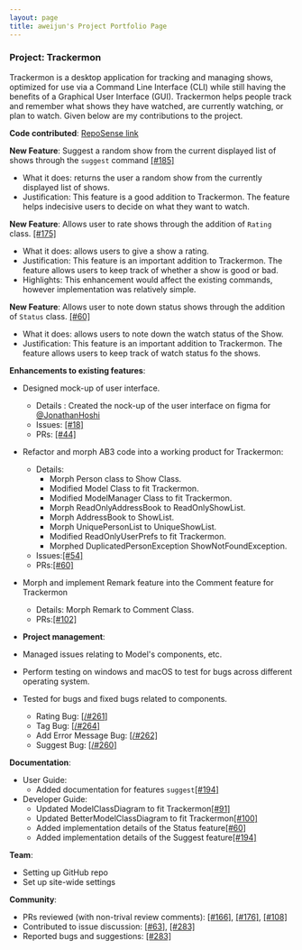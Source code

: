 ```yaml
---
layout: page
title: aweijun's Project Portfolio Page
---
```


### Project: Trackermon

Trackermon is a desktop application for tracking and managing shows, optimized for use via a Command Line Interface (CLI) while still having the benefits of a Graphical User Interface (GUI). Trackermon helps people track and remember what shows they have watched, are currently watching, or plan to watch.
Given below are my contributions to the project.

**Code contributed**: [RepoSense link](https://nus-cs2103-ay2122s2.github.io/tp-dashboard/?search=aweijun&sort=groupTitle&sortWithin=title&timeframe=commit&mergegroup=&groupSelect=groupByRepos&breakdown=true&checkedFileTypes=docs~functional-code~test-code~other&since=2022-02-18)

**New Feature**: Suggest a random show from the current displayed list of shows through the `suggest` command [[\#185]](https://github.com/AY2122S2-CS2103T-T09-3/tp/pull/185)
* What it does: returns the user a random show from the currently displayed list of shows.
* Justification: This feature is a good addition to Trackermon. The feature helps indecisive users to decide on what they want to watch.

**New Feature**: Allows user to rate shows through the addition of `Rating` class. [[\#175]](https://github.com/AY2122S2-CS2103T-T09-3/tp/pull/175)
* What it does: allows users to give a show a rating.
* Justification: This feature is an important addition to Trackermon. The feature allows users to keep track of whether a show is good or bad.
* Highlights: This enhancement would affect the existing commands, however implementation was relatively simple.

**New Feature**: Allows user to note down status shows through the addition of `Status` class. [[\#60]](https://github.com/AY2122S2-CS2103T-T09-3/tp/pull/60)
* What it does: allows users to note down the watch status of the Show.
* Justification: This feature is an important addition to Trackermon. The feature allows users to keep track of watch status fo the shows.

**Enhancements to existing features**:
* Designed mock-up of user interface.
  * Details : Created the nock-up of the user interface on figma for [@JonathanHoshi](https://github.com/JonathanHoshi)
  * Issues: [[\#18]](https://github.com/AY2122S2-CS2103T-T09-3/tp/issues/18)
  * PRs: [[\#44]](https://github.com/AY2122S2-CS2103T-T09-3/tp/pull/44)
* Refactor and morph AB3 code into a working product for Trackermon:
  * Details: 
    * Morph Person class to Show Class.
    * Modified Model Class to fit Trackermon.
    * Modified ModelManager Class to fit Trackermon.
    * Morph ReadOnlyAddressBook to ReadOnlyShowList.
    * Morph AddressBook to ShowList.
    * Morph UniquePersonList to UniqueShowList.
    * Modified ReadOnlyUserPrefs to fit Trackermon.
    * Morphed DuplicatedPersonException ShowNotFoundException.
  * Issues:[[\#54]](https://github.com/AY2122S2-CS2103T-T09-3/tp/issues/54)
  * PRs:[[\#60]](https://github.com/AY2122S2-CS2103T-T09-3/tp/pull/60)
* Morph and implement Remark feature into the Comment feature for Trackermon
  * Details: Morph Remark to Comment Class.
  * PRs:[[\#102]](https://github.com/AY2122S2-CS2103T-T09-3/tp/pull/102)

* **Project management**:
* Managed issues relating to Model's components, etc. 
* Perform testing on windows and macOS to test for bugs across different operating system.
* Tested for bugs and fixed bugs related to components.
  * Rating Bug: [[/#261]](https://github.com/AY2122S2-CS2103T-T09-3/tp/pull/261)
  * Tag Bug: [[/#264]](https://github.com/AY2122S2-CS2103T-T09-3/tp/pull/264)
  * Add Error Message Bug: [[/#262]](https://github.com/AY2122S2-CS2103T-T09-3/tp/pull/262)
  * Suggest Bug: [[/#260]](https://github.com/AY2122S2-CS2103T-T09-3/tp/pull/260)

**Documentation**:
* User Guide: 
  * Added documentation for features `suggest`[[\#194]](https://github.com/AY2122S2-CS2103T-T09-3/tp/pull/194)
* Developer Guide:
  * Updated ModelClassDiagram to fit Trackermon[[\#91]](https://github.com/AY2122S2-CS2103T-T09-3/tp/pull/91)
  * Updated BetterModelClassDiagram to fit Trackermon[[#100]](https://github.com/AY2122S2-CS2103T-T09-3/tp/pull/100)
  * Added implementation details of the Status feature[[\#60]](https://github.com/AY2122S2-CS2103T-T09-3/tp/pull/60)
  * Added implementation details of the Suggest feature[[\#194]](https://github.com/AY2122S2-CS2103T-T09-3/tp/pull/194)

**Team**:
* Setting up GitHub repo
* Set up site-wide settings

**Community**:
* PRs reviewed (with non-trival review comments): [[\#166]](https://github.com/AY2122S2-CS2103T-T09-3/tp/pull/166#discussion_r835801455),
[[\#176]](https://github.com/AY2122S2-CS2103T-T09-3/tp/pull/176#discussion_r835937502),
[[\#108]](https://github.com/AY2122S2-CS2103T-T09-3/tp/pull/108#discussion_r828101674)
* Contributed to issue discussion: [[\#63]](https://github.com/AY2122S2-CS2103T-T09-3/tp/issues/63), [[\#283]](https://github.com/AY2122S2-CS2103T-T09-3/tp/issues/283)
* Reported bugs and suggestions: [[\#283]](https://github.com/AY2122S2-CS2103T-T09-3/tp/issues/283)

